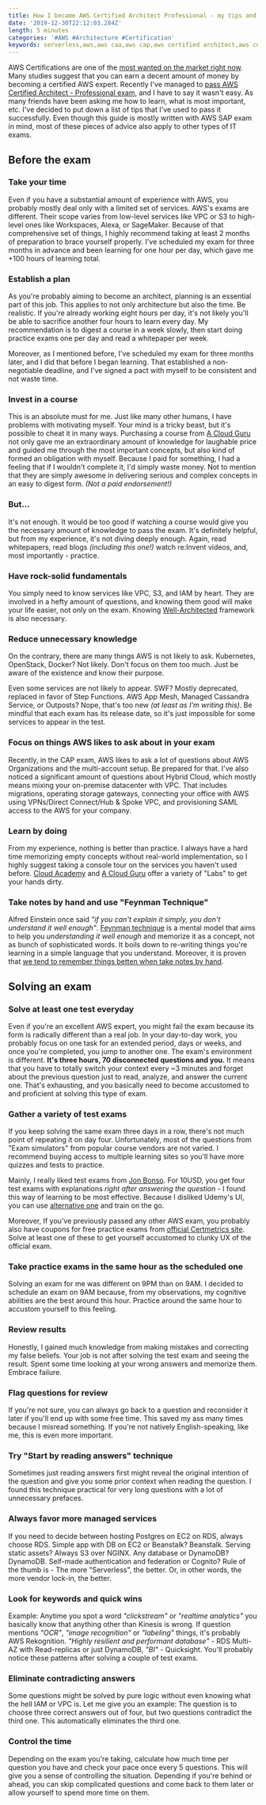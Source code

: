 ```yaml
---
title: How I became AWS Certified Architect Professional - my tips and tricks on passing the exam
date: '2019-12-30T22:12:03.284Z'
length: 5 minutes
categories: '#AWS #Architecture #Certification'
keywords: serverless,aws,aws caa,aws cap,aws certified architect,aws certified architect guide,how to pass aws certified architect exam,aws exam,how to pass aws exam,aws certified architect professional guide,aws exam guide
---
```


AWS Certifications are one of the [most wanted on the market right now](https://www.jeffersonfrank.com/aws-blog/aws-certifications-2019-is-it-worth-it/). Many studies suggest that you can earn a decent amount of money by becoming a certified AWS expert. Recently I've managed to [pass AWS Certified Architect - Professional exam](https://twitter.com/rafalwilinski/status/1205113262343409664?s=20), and I have to say it wasn't easy. As many friends have been asking me how to learn, what is most important, etc. I've decided to put down a list of tips that I've used to pass it successfully. Even though this guide is mostly written with AWS SAP exam in mind, most of these pieces of advice also apply to other types of IT exams.

## Before the exam

### Take your time

Even if you have a substantial amount of experience with AWS, you probably mostly deal only with a limited set of services. AWS's exams are different. Their scope varies from low-level services like VPC or S3 to high-level ones like Workspaces, Alexa, or SageMaker. Because of that comprehensive set of things, I highly recommend taking at least 2 months of preparation to brace yourself properly. I've scheduled my exam for three months in advance and been learning for one hour per day, which gave me +100 hours of learning total.

### Establish a plan

As you're probably aiming to become an architect, planning is an essential part of this job. This applies to not only architecture but also the time. Be realistic. If you're already working eight hours per day, it's not likely you'll be able to sacrifice another four hours to learn every day. My recommendation is to digest a course in a week slowly, then start doing practice exams one per day and read a whitepaper per week.

Moreover, as I mentioned before, I've scheduled my exam for three months later, and I did that before I began learning. That established a non-negotiable deadline, and I've signed a pact with myself to be consistent and not waste time.

### Invest in a course

This is an absolute must for me. Just like many other humans, I have problems with motivating myself. Your mind is a tricky beast, but it's possible to cheat it in many ways. Purchasing a course from [A Cloud Guru](https://acloud.guru/) not only gave me an extraordinary amount of knowledge for laughable price and guided me through the most important concepts, but also kind of formed an obligation with myself. Because I paid for something, I had a feeling that if I wouldn't complete it, I'd simply waste money. Not to mention that they are simply awesome in delivering serious and complex concepts in an easy to digest form. _(Not a paid endorsement!)_

### But...

It's not enough. It would be too good if watching a course would give you the necessary amount of knowledge to pass the exam. It's definitely helpful, but from my experience, it's not diving deeply enough. Again, read whitepapers, read blogs _(including this one!)_ watch re:Invent videos, and, most importantly - practice.

### Have rock-solid fundamentals

You simply need to know services like VPC, S3, and IAM by heart. They are involved in a hefty amount of questions, and knowing them good will make your life easier, not only on the exam. Knowing [Well-Architected](https://aws.amazon.com/architecture/well-architected/) framework is also necessary.

### Reduce unnecessary knowledge

On the contrary, there are many things AWS is not likely to ask. Kubernetes, OpenStack, Docker? Not likely. Don't focus on them too much. Just be aware of the existence and know their purpose.

Even some services are not likely to appear. SWF? Mostly deprecated, replaced in favor of Step Functions. AWS App Mesh, Managed Cassandra Service, or Outposts? Nope, that's too new _(at least as I'm writing this)_. Be mindful that each exam has its release date, so it's just impossible for some services to appear in the test.

### Focus on things AWS likes to ask about in your exam

Recently, in the CAP exam, AWS likes to ask a lot of questions about AWS Organizations and the multi-account setup. Be prepared for that. I've also noticed a significant amount of questions about Hybrid Cloud, which mostly means mixing your on-premise datacenter with VPC. That includes migrations, operating storage gateways, connecting your office with AWS using VPNs/Direct Connect/Hub & Spoke VPC, and provisioning SAML access to the AWS for your company.

### Learn by doing

From my experience, nothing is better than practice. I always have a hard time memorizing empty concepts without real-world implementation, so I highly suggest taking a console tour on the services you haven't used before. [Cloud Academy](https://cloudacademy.com/) and [A Cloud Guru](https://acloud.guru/) offer a variety of "Labs" to get your hands dirty.

### Take notes by hand and use "Feynman Technique"

Alfred Einstein once said _"if you can't explain it simply, you don't understand it well enough"_. [Feynman technique](https://mattyford.com/blog/2014/1/23/the-feynman-technique-model) is a mental model that aims to help you _understanding it well enough_ and memorize it as a concept, not as bunch of sophisticated words. It boils down to re-writing things you're learning in a simple language that you understand. Moreover, it is proven that [we tend to remember things betten when take notes by hand](http://pss.sagepub.com/content/early/2014/04/22/0956797614524581.abstract).

## Solving an exam

### Solve at least one test everyday

Even if you're an excellent AWS expert, you might fail the exam because its form is radically different than a real job. In your day-to-day work, you probably focus on one task for an extended period, days or weeks, and once you're completed, you jump to another one. The exam's environment is different. **It's three hours, 70 disconnected questions and you.** It means that you have to totally switch your context every ~3 minutes and forget about the previous question just to read, analyze, and answer the current one. That's exhausting, and you basically need to become accustomed to and proficient at solving this type of exam.

### Gather a variety of test exams

If you keep solving the same exam three days in a row, there's not much point of repeating it on day four. Unfortunately, most of the questions from "Exam simulators" from popular course vendors are not varied. I recommend buying access to multiple learning sites so you'll have more quizzes and tests to practice.

Mainly, I really liked test exams from [Jon Bonso](https://www.udemy.com/user/jonjonbonso/). For 10USD, you get four test exams with explanations _right after answering the question_ - I found this way of learning to be most effective. Because I disliked Udemy's UI, you can use [alternative one](https://github.com/jackdh/better-jon-bonso-exam-host) and train on the go.

Moreover, If you've previously passed any other AWS exam, you probably also have coupons for free practice exams from [official Certmetrics site](https://www.certmetrics.com/amazon/). Solve at least one of these to get yourself accustomed to clunky UX of the official exam.

### Take practice exams in the same hour as the scheduled one

Solving an exam for me was different on 9PM than on 9AM. I decided to schedule an exam on 9AM because, from my observations, my cognitive abilities are the best around this hour. Practice around the same hour to accustom yourself to this feeling.

### Review results

Honestly, I gained much knowledge from making mistakes and correcting my false beliefs. Your job is not after solving the test exam and seeing the result. Spent some time looking at your wrong answers and memorize them. Embrace failure.

### Flag questions for review

If you're not sure, you can always go back to a question and reconsider it later if you'll end up with some free time. This saved my ass many times because I misread something. If you're not natively English-speaking, like me, this is even more important.

### Try "Start by reading answers" technique

Sometimes just reading answers first might reveal the original intention of the question and give you some prior context when reading the question. I found this technique practical for very long questions with a lot of unnecessary prefaces.

### Always favor more managed services

If you need to decide between hosting Postgres on EC2 on RDS, always choose RDS. Simple app with DB on EC2 or Beanstalk? Beanstalk. Serving static assets? Always S3 over NGINX. Any database or DynamoDB? DynamoDB. Self-made authentication and federation or Cognito? Rule of the thumb is - The more "Serverless", the better. Or, in other words, the more vendor lock-in, the better.

### Look for keywords and quick wins

Example: Anytime you spot a word _"clickstream"_ or _"realtime analytics"_ you basically know that anything other than Kinesis is wrong. If question mentions _"OCR"_, _"image recognition"_ or _"labeling"_ things, it's probably AWS Rekognition. _"Highly resilient and performant database"_ - RDS Multi-AZ with Read-replicas or just DynamoDB, _"BI"_ - Quicksight. You'll probably notice these patterns after solving a couple of test exams.

### Eliminate contradicting answers

Some questions might be solved by pure logic without even knowing what the hell IAM or VPC is. Let me give you an example: The question is to choose three correct answers out of four, but two questions contradict the third one. This automatically eliminates the third one.

### Control the time

Depending on the exam you're taking, calculate how much time per question you have and check your pace once every 5 questions. This will give you a sense of controlling the situation. Depending if you're behind or ahead, you can skip complicated questions and come back to them later or allow yourself to spend more time on them.
